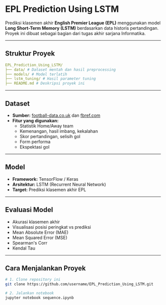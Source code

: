 # EPL Prediction Using LSTM

Prediksi klasemen akhir **English Premier League (EPL)** menggunakan model **Long Short-Term Memory (LSTM)** berdasarkan data historis pertandingan.  
Proyek ini dibuat sebagai bagian dari tugas akhir sarjana Informatika.

---

##  Struktur Proyek
```yaml
EPL_Prediction_Using_LSTM/
├── data/ # Dataset mentah dan hasil preprocessing
├── models/ # Model terlatih
├── lstm_tuning/ # Hasil parameter tuning
├── README.md # Deskripsi proyek ini

```
---

## Dataset
- **Sumber:** [football-data.co.uk](https://www.football-data.co.uk) dan [fbref.com](https://fbref.com/en/comps/9/Premier-League-Stats)
- **Fitur yang digunakan:**
  - Statistik Home/Away team
  - Kemenangan, hasil imbang, kekalahan
  - Skor pertandingan, selisih gol
  - Form performa
  - Ekspektasi gol

---

## Model
-  **Framework:** TensorFlow / Keras  
-  **Arsitektur:** LSTM (Recurrent Neural Network)  
-  **Target:** Prediksi klasemen akhir EPL

---

## Evaluasi Model
- Akurasi klasemen akhir
- Visualisasi posisi peringkat vs prediksi
- Mean Absolute Error (MAE)
- Mean Squared Error (MSE)
- Spearman's Corr
- Kendal Tau

---

## Cara Menjalankan Proyek
```bash
# 1. Clone repository ini
git clone https://github.com/username/EPL_Prediction_Using_LSTM.git

# 2. Jalankan notebook
jupyter notebook sequence.ipynb
